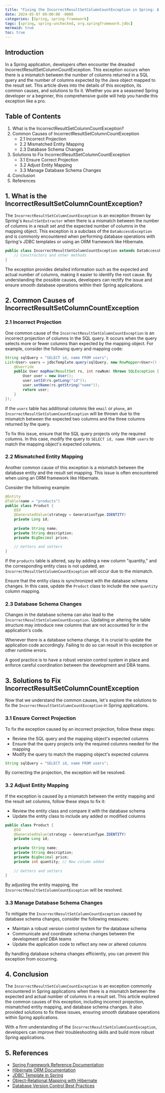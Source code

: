 ```yaml
---
title: "Fixing the IncorrectResultSetColumnCountException in Spring: A Comprehensive Guide "
date: 2024-05-07 09:00:00 -0000
categories: [Spring, spring-framework]
tags: [spring, spring-unchecked, org.springframework.jdbc]
mermaid: true
toc: true
---
```



## Introduction
In a Spring application, developers often encounter the dreaded IncorrectResultSetColumnCountException. This exception occurs when there is a mismatch between the number of columns returned in a SQL query and the number of columns expected by the Java object mapped to the result set. This article dives into the details of this exception, its common causes, and solutions to fix it. Whether you are a seasoned Spring developer or a beginner, this comprehensive guide will help you handle this exception like a pro.

## Table of Contents
1. What is the IncorrectResultSetColumnCountException?
2. Common Causes of IncorrectResultSetColumnCountException
    - 2.1 Incorrect Projection
    - 2.2 Mismatched Entity Mapping
    - 2.3 Database Schema Changes
3. Solutions to Fix IncorrectResultSetColumnCountException
    - 3.1 Ensure Correct Projection
    - 3.2 Adjust Entity Mapping
    - 3.3 Manage Database Schema Changes
4. Conclusion
5. References

## 1. What is the IncorrectResultSetColumnCountException?

The `IncorrectResultSetColumnCountException` is an exception thrown by Spring's `ResultSetExtractor` when there is a mismatch between the number of columns in a result set and the expected number of columns in the mapping object. This exception is a subclass of the `DataAccessException` and is commonly encountered when performing database operations with Spring's JDBC templates or using an ORM framework like Hibernate.

```java
public class IncorrectResultSetColumnCountException extends DataAccessException {
    // Constructors and other methods
}
```

The exception provides detailed information such as the expected and actual number of columns, making it easier to identify the root cause. By understanding the possible causes, developers can rectify the issue and ensure smooth database operations within their Spring applications.

## 2. Common Causes of IncorrectResultSetColumnCountException

### 2.1 Incorrect Projection
One common cause of the `IncorrectResultSetColumnCountException` is an incorrect projection of columns in the SQL query. It occurs when the query selects more or fewer columns than expected by the mapping object. For example, consider the following query and mapping code:

```java
String sqlQuery = "SELECT id, name FROM users";
List<User> users = jdbcTemplate.query(sqlQuery, new RowMapper<User>() {
    @Override
    public User mapRow(ResultSet rs, int rowNum) throws SQLException {
        User user = new User();
        user.setId(rs.getLong("id"));
        user.setName(rs.getString("name"));
        return user;
    }
});
```

If the `users` table has additional columns like `email` or `phone`, an `IncorrectResultSetColumnCountException` will be thrown due to the mismatch between the expected two columns and the three columns returned by the query. 

To fix this issue, ensure that the SQL query projects only the required columns. In this case, modify the query to `SELECT id, name FROM users` to match the mapping object's expected columns.

### 2.2 Mismatched Entity Mapping
Another common cause of this exception is a mismatch between the database entity and the result set mapping. This issue is often encountered when using an ORM framework like Hibernate. 

Consider the following example:

```java
@Entity
@Table(name = "products")
public class Product {
    @Id
    @GeneratedValue(strategy = GenerationType.IDENTITY)
    private Long id;
    
    private String name;
    private String description;
    private BigDecimal price;
    
    // Getters and setters
}
```

If the `products` table is altered, say by adding a new column "quantity," and the corresponding entity class is not updated, an `IncorrectResultSetColumnCountException` will occur due to the mismatch. 

Ensure that the entity class is synchronized with the database schema changes. In this case, update the `Product` class to include the new `quantity` column mapping.

### 2.3 Database Schema Changes
Changes in the database schema can also lead to the `IncorrectResultSetColumnCountException`. Updating or altering the table structure may introduce new columns that are not accounted for in the application's code.

Whenever there is a database schema change, it is crucial to update the application code accordingly. Failing to do so can result in this exception or other runtime errors. 

A good practice is to have a robust version control system in place and enforce careful coordination between the development and DBA teams.

## 3. Solutions to Fix IncorrectResultSetColumnCountException

Now that we understand the common causes, let's explore the solutions to fix the `IncorrectResultSetColumnCountException` in Spring applications.

### 3.1 Ensure Correct Projection
To fix the exception caused by an incorrect projection, follow these steps:

- Review the SQL query and the mapping object's expected columns
- Ensure that the query projects only the required columns needed for the mapping
- Modify the query to match the mapping object's expected columns

```java
String sqlQuery = "SELECT id, name FROM users";
```

By correcting the projection, the exception will be resolved.

### 3.2 Adjust Entity Mapping
If the exception is caused by a mismatch between the entity mapping and the result set columns, follow these steps to fix it:

- Review the entity class and compare it with the database schema
- Update the entity class to include any added or modified columns

```java
public class Product {
    @Id
    @GeneratedValue(strategy = GenerationType.IDENTITY)
    private Long id;
    
    private String name;
    private String description;
    private BigDecimal price;
    private int quantity; // New column added
    
    // Getters and setters
}
```

By adjusting the entity mapping, the `IncorrectResultSetColumnCountException` will be resolved.

### 3.3 Manage Database Schema Changes
To mitigate the `IncorrectResultSetColumnCountException` caused by database schema changes, consider the following measures:

- Maintain a robust version control system for the database schema
- Communicate and coordinate schema changes between the development and DBA teams
- Update the application code to reflect any new or altered columns

By handling database schema changes efficiently, you can prevent this exception from occurring.

## 4. Conclusion
The `IncorrectResultSetColumnCountException` is an exception commonly encountered in Spring applications when there is a mismatch between the expected and actual number of columns in a result set. This article explored the common causes of this exception, including incorrect projection, mismatched entity mapping, and database schema changes. It also provided solutions to fix these issues, ensuring smooth database operations within Spring applications.

With a firm understanding of the `IncorrectResultSetColumnCountException`, developers can improve their troubleshooting skills and build more robust Spring applications.

## 5. References
- [Spring Framework Reference Documentation](https://docs.spring.io/spring-framework/docs/current/reference/html/)
- [Hibernate ORM Documentation](https://docs.jboss.org/hibernate/orm/5.5/userguide/html_single/Hibernate_User_Guide.html)
- [JDBC Template in Spring](https://docs.spring.io/spring-framework/docs/current/javadoc-api/org/springframework/jdbc/core/JdbcTemplate.html)
- [Object-Relational Mapping with Hibernate](https://www.baeldung.com/hibernate)
- [Database Version Control Best Practices](https://www.red-gate.com/hub/product-learning/sql-source-control/database-version-control-best-practices)
